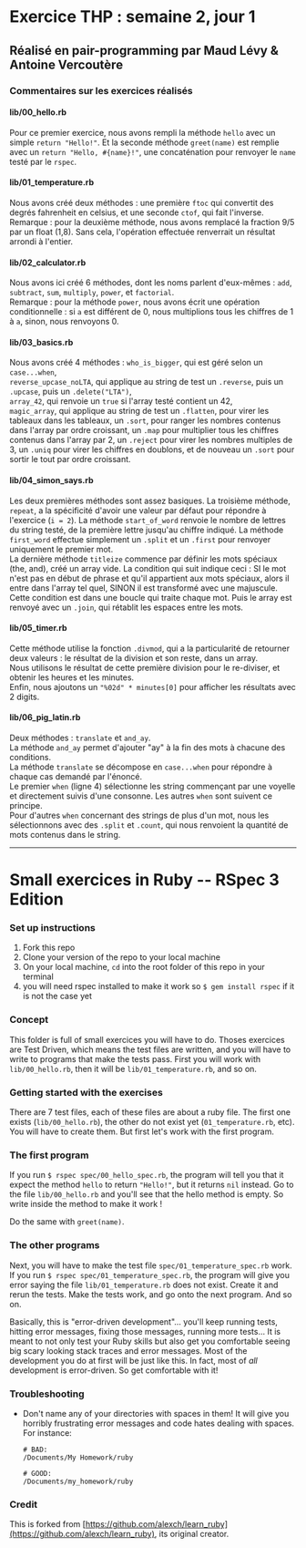# Exercice THP : semaine 2, jour 1  
## Réalisé en pair-programming par Maud Lévy & Antoine Vercoutère

### Commentaires sur les exercices réalisés

#### lib/00_hello.rb

Pour ce premier exercice, nous avons rempli la méthode `hello` avec un simple `return "Hello!"`. Et la seconde méthode `greet(name)` est remplie avec un `return "Hello, #{name}!"`, une concaténation pour renvoyer le `name` testé par le `rspec`.

#### lib/01_temperature.rb

Nous avons créé deux méthodes : une première `ftoc` qui convertit des degrés fahrenheit en celsius, et une seconde `ctof`, qui fait l'inverse.  
Remarque : pour la deuxième méthode, nous avons remplacé la fraction 9/5 par un float (1,8). Sans cela, l'opération effectuée renverrait un résultat arrondi à l'entier.

#### lib/02_calculator.rb

Nous avons ici créé 6 méthodes, dont les noms parlent d'eux-mêmes : `add`, `subtract`, `sum`, `multiply`, `power`, et `factorial`.  
Remarque : pour la méthode `power`, nous avons écrit une opération conditionnelle : si `a` est différent de 0, nous multiplions tous les chiffres de 1 à `a`, sinon, nous renvoyons 0.

#### lib/03_basics.rb

Nous avons créé 4 méthodes : `who_is_bigger`, qui est géré selon un `case...when`,  
`reverse_upcase_noLTA`, qui applique au string de test un `.reverse`, puis un `.upcase`, puis un `.delete("LTA")`,  
`array_42`, qui renvoie un `true` si l'array testé contient un 42,  
`magic_array`, qui applique au string de test un `.flatten`, pour virer les tableaux dans les tableaux, un `.sort`, pour ranger les nombres contenus dans l'array par ordre croissant, un `.map` pour multiplier tous les chiffres contenus dans l'array par 2, un `.reject` pour virer les nombres multiples de 3, un `.uniq` pour virer les chiffres en doublons, et de nouveau un `.sort` pour sortir le tout par ordre croissant.

#### lib/04_simon_says.rb

Les deux premières méthodes sont assez basiques. La troisième méthode, `repeat`, a la spécificité d'avoir une valeur par défaut pour répondre à l'exercice (`i = 2`). La méthode `start_of_word` renvoie le nombre de lettres du string testé, de la première lettre jusqu'au chiffre indiqué. La méthode `first_word` effectue simplement un `.split` et un `.first` pour renvoyer uniquement le premier mot.  
La dernière méthode `titleize` commence par définir les mots spéciaux (the, and), créé un array vide. La condition qui suit indique ceci : SI le mot n'est pas en début de phrase et qu'il appartient aux mots spéciaux, alors il entre dans l'array tel quel, SINON il est transformé avec une majuscule. Cette condition est dans une boucle qui traite chaque mot. Puis le array est renvoyé avec un `.join`, qui rétablit les espaces entre les mots.

#### lib/05_timer.rb

Cette méthode utilise la fonction `.divmod`, qui a la particularité de retourner deux valeurs : le résultat de la division et son reste, dans un array.  
Nous utilisons le résultat de cette première division pour le re-diviser, et obtenir les heures et les minutes.  
Enfin, nous ajoutons un `"%02d" * minutes[0]` pour afficher les résultats avec 2 digits.

#### lib/06_pig_latin.rb

Deux méthodes : `translate` et `and_ay`.  
La méthode `and_ay` permet d'ajouter "ay" à la fin des mots à chacune des conditions.  
La méthode `translate` se décompose en `case...when` pour répondre à chaque cas demandé par l'énoncé.  
Le premier `when` (ligne 4) sélectionne les string commençant par une voyelle et directement suivis d'une consonne. Les autres `when` sont suivent ce principe.  
Pour d'autres `when` concernant des strings de plus d'un mot, nous les sélectionnons avec des `.split` et `.count`, qui nous renvoient la quantité de mots contenus dans le string.


***

Small exercices in Ruby -- RSpec 3 Edition
==========

### Set up instructions

1. Fork this repo
2. Clone your version of the repo to your local machine
3. On your local machine, `cd` into the root folder of this repo in your terminal
4. you will need rspec installed to make it work so `$ gem install rspec` if it is not the case yet

### Concept
This folder is full of small exercices you will have to do. Thoses exercices are Test Driven, which means the test files are written, and you will have to write to programs that make the tests pass. First you will work with `lib/00_hello.rb`, then it will be `lib/01_temperature.rb`, and so on.

### Getting started with the exercises
There are 7 test files, each of these files are about a ruby file. The first one exists (`lib/00_hello.rb`), the other do not exist yet (`01_temperature.rb`, etc). You will have to create them. But first let's work with the first program.

### The first program
If you run `$ rspec spec/00_hello_spec.rb`, the program will tell you that it expect the method `hello` to return `"Hello!"`, but it returns `nil` instead. Go to the file `lib/00_hello.rb` and you'll see that the hello method is empty. So write inside the method to make it work !


Do the same with `greet(name)`.

### The other programs
Next, you will have to make the test file `spec/01_temperature_spec.rb` work. If you run `$ rspec spec/01_temperature_spec.rb`, the program will give you error saying the file `lib/01_temperature.rb` does not exist. Create it and rerun the tests. Make the tests work, and go onto the next program. And so on.


Basically, this is "error-driven development"... you'll keep running tests, hitting error messages, fixing those messages, running more tests...  It is meant to not only test your Ruby skills but also get you comfortable seeing big scary looking stack traces and error messages.  Most of the development you do at first will be just like this.  In fact, most of *all* development is error-driven.  So get comfortable with it!

### Troubleshooting

* Don't name any of your directories with spaces in them! It will give you horribly frustrating error messages and code hates dealing with spaces.  For instance:

  ```language-bash
  # BAD:
  /Documents/My Homework/ruby

  # GOOD:
  /Documents/my_homework/ruby
  ```


### Credit

This is forked from [https://github.com/alexch/learn_ruby](https://github.com/alexch/learn_ruby), its original creator.
